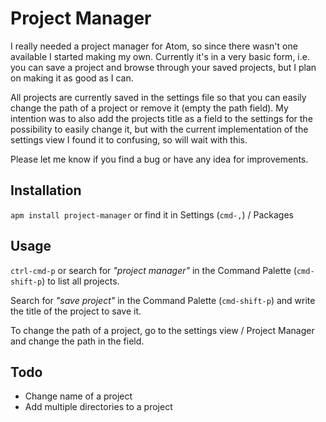 # Project Manager

I really needed a project manager for Atom, so since there wasn't one available I started making my own. Currently it's in a very basic form, i.e. you can save a project and browse through your saved projects, but I plan on making it as good as I can.

All projects are currently saved in the settings file so that you can easily change the path of a project or remove it (empty the path field). My intention was to also add the projects title as a field to the settings for the possibility to easily change it, but with the current implementation of the settings view I found it to confusing, so will wait with this.

Please let me know if you find a bug or have any idea for improvements.

## Installation
`apm install project-manager` or find it in Settings (`cmd-,`) / Packages

## Usage
`ctrl-cmd-p` or search for *"project manager"* in the Command Palette (`cmd-shift-p`) to list all projects.

Search for *"save project"* in the Command Palette (`cmd-shift-p`) and write the title of the project to save it.

To change the path of a project, go to the settings view / Project Manager and change the path in the field.


## Todo
- Change name of a project
- Add multiple directories to a project